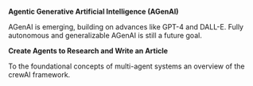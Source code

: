 **Agentic Generative Artificial Intelligence (AGenAI)**

AGenAI is emerging, building on advances like GPT-4 and DALL-E. Fully autonomous and generalizable AGenAI is still a future goal.

**Create Agents to Research and Write an Article**

To the foundational concepts of multi-agent systems
an overview of the crewAI framework.
